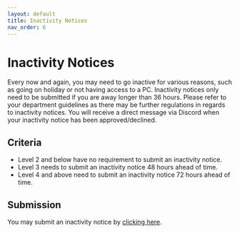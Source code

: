 ```yaml
---
layout: default
title: Inactivity Notices
nav_order: 6
---
```


# Inactivity Notices
Every now and again, you may need to go inactive for various reasons, such as going on holiday or not having access to a PC. Inactivity notices only need to be submitted if you are away longer than 36 hours. Please refer to your department guidelines as there may be further regulations in regards to inactivity notices. You will receive a direct message via Discord when your inactivity notice has been approved/declined.

## Criteria
- Level 2 and below have no requirement to submit an inactivity notice.
- Level 3 needs to submit an inactivity notice 48 hours ahead of time.
- Level 4 and above need to submit an inactivity notice 72 hours ahead of time.

## Submission
You may submit an inactivity notice by [clicking here](https://bit.ly/2ZRrsWL).